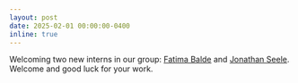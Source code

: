 ```yaml
---
layout: post
date: 2025-02-01 00:00:00-0400
inline: true
---
```


Welcoming two new interns in our group: <a href="https://www.linkedin.com/in/fatima-balde-146312220/">Fatima Balde</a> and <a href="https://www.linkedin.com/in/jonathan-seele-913691253/">Jonathan Seele</a>. Welcome and good luck for your work.